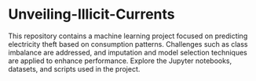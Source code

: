 # Unveiling-Illicit-Currents
This repository contains a machine learning project focused on predicting electricity theft based on consumption patterns. Challenges such as class imbalance are addressed, and imputation and model selection techniques are applied to enhance performance. Explore the Jupyter notebooks, datasets, and scripts used in the project.
